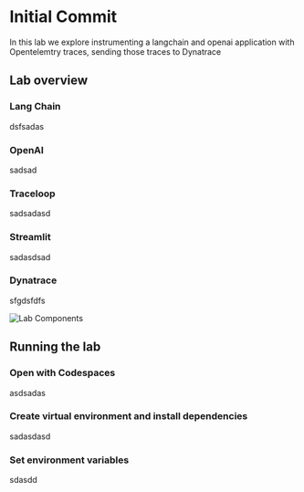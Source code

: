 # Initial Commit

In this lab we explore instrumenting a langchain and openai application with Opentelemtry traces, sending those traces to Dynatrace



## Lab overview

### Lang Chain

dsfsadas

### OpenAI
sadsad

###  Traceloop
sadsadasd

### Streamlit

sadasdsad

### Dynatrace

sfgdsfdfs

![Lab Components](langchain_demo_inprogress/architecture_diagram.png "architecture overview")



## Running the lab

### Open with Codespaces
asdsadas

###  Create virtual environment and install dependencies
sadasdasd


###  Set environment variables

sdasdd